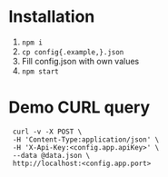 # Installation

1. `npm i`
1. `cp config{.example,}.json`
1. Fill config.json with own values
1. `npm start`

# Demo CURL query

```shell
 curl -v -X POST \
 -H 'Content-Type:application/json' \
 -H 'X-Api-Key:<config.app.apiKey>' \
 --data @data.json \
 http://localhost:<config.app.port>
```